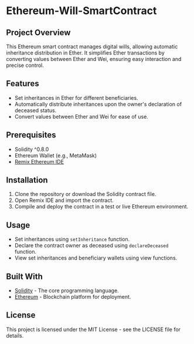 # Ethereum-Will-SmartContract

## Project Overview
This Ethereum smart contract manages digital wills, allowing automatic inheritance distribution in Ether. It simplifies Ether transactions by converting values between Ether and Wei, ensuring easy interaction and precise control.

## Features
- Set inheritances in Ether for different beneficiaries.
- Automatically distribute inheritances upon the owner's declaration of deceased status.
- Convert values between Ether and Wei for ease of use.

## Prerequisites
- Solidity ^0.8.0
- Ethereum Wallet (e.g., MetaMask)
- [Remix Ethereum IDE](https://remix.ethereum.org/)

## Installation
1. Clone the repository or download the Solidity contract file.
2. Open Remix IDE and import the contract.
3. Compile and deploy the contract in a test or live Ethereum environment.

## Usage
- Set inheritances using `setInheritance` function.
- Declare the contract owner as deceased using `declareDeceased` function.
- View set inheritances and beneficiary wallets using view functions.

## Built With
- [Solidity](https://soliditylang.org/) - The core programming language.
- [Ethereum](https://ethereum.org/en/) - Blockchain platform for deployment.

## License
This project is licensed under the MIT License - see the LICENSE file for details.
